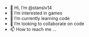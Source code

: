 - 👋 Hi, I’m @stanslv14
- 👀 I’m interested in games
- 🌱 I’m currently learning code
- 💞️ I’m looking to collaborate on code
- 📫 How to reach me ...

<!---
stanslv14/stanslv14 is a ✨ special ✨ repository because its `README.md` (this file) appears on your GitHub profile.
You can click the Preview link to take a look at your changes.
--->
